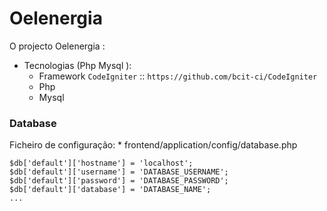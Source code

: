 # Oelenergia

O projecto Oelenergia :

* Tecnologias (Php Mysql ):
	* Framework `CodeIgniter` :: `https://github.com/bcit-ci/CodeIgniter`
	* Php
	* Mysql

### Database

Ficheiro de configuração:
	* frontend/application/config/database.php	
	
```
$db['default']['hostname'] = 'localhost';
$db['default']['username'] = 'DATABASE_USERNAME';
$db['default']['password'] = 'DATABASE_PASSWORD';
$db['default']['database'] = 'DATABASE_NAME';
...
```